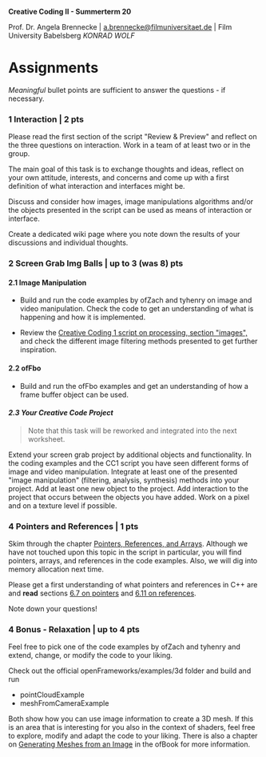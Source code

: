 <!-- ---  
title: Creative Coding II
author: Angela Brennecke
affiliation: Film University Babelsberg KONRAD WOLF
date: Summer term 20
---   -->
**Creative Coding II - Summerterm 20**

Prof. Dr. Angela Brennecke | a.brennecke@filmuniversitaet.de | Film University Babelsberg *KONRAD WOLF*


# Assignments

_Meaningful_ bullet points are sufficient to answer the questions - if necessary.

### 1 Interaction | 2 pts

Please read the first section of the script "Review & Preview" and reflect on the three questions on interaction. Work in a team of at least two or in the group. 

The main goal of this task is to exchange thoughts and ideas, reflect on your own attitude, interests, and concerns and come up with a first definition of what interaction and interfaces might be.

Discuss and consider how images, image manipulations algorithms and/or the objects presented in the script can be used as means of interaction or interface.

Create a dedicated wiki page where you note down the results of your discussions and individual thoughts.

### 2 Screen Grab Img Balls | up to 3 (was 8) pts

#### 2.1 Image Manipulation

- Build and run the code examples by ofZach and tyhenry on image and video manipulation. Check the code to get an understanding of what is happening and how it is implemented.

- Review the [Creative Coding 1 script on processing, section "images",](https://github.com/ctechfilmuniversity/ws1920_cc1/blob/master/04_processing/cc1_ws1920_04_processing_script.md#images) and check the different image filtering methods presented to get further inspiration.

#### 2.2 ofFbo

- Build and run the ofFbo examples and get an understanding of how a frame buffer object can be used.

#### *2.3 Your Creative Code Project*

> Note that this task will be reworked and integrated into the next worksheet.

Extend your screen grab project by additional objects and functionality. In the coding examples and the CC1 script you have seen different forms of image and video manipulation. Integrate at least one of the presented "image manipulation" (filtering, analysis, synthesis) methods into your project. Add at least one new object to the project. Add interaction to the project that occurs between the objects you have added. Work on a pixel and on a texture level if possible.

### 4 Pointers and References | 1 pts

Skim through the chapter [Pointers, References, and Arrays](https://www.learncpp.com/cpp-tutorial/67-introduction-to-pointers/). Although we have not touched upon this topic in the script in particular, you will find pointers, arrays, and references in the code examples. Also, we will dig into memory allocation next time. 

Please get a first understanding of what pointers and references in C++ are and **read** sections [6.7 on pointers](https://www.learncpp.com/cpp-tutorial/67-introduction-to-pointers/) and [6.11 on references](https://www.learncpp.com/cpp-tutorial/611-references/).

Note down your questions!

### 4 Bonus - Relaxation | up to 4 pts 

Feel free to pick one of the code examples by ofZach and tyhenry and extend, change, or modify the code to your liking.

Check out the official openFrameworks/examples/3d folder and build and run

- pointCloudExample
- meshFromCameraExample

Both show how you can use image information to create a 3D mesh. If this is an area that is interesting for you also in the context of shaders, feel free to explore, modify and adapt the code to your liking. There is also a chapter on [Generating Meshes from an Image](https://openframeworks.cc/ofBook/chapters/generativemesh.html) in the ofBook for more information.